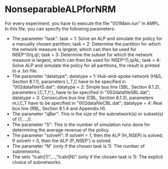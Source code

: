 # NonseparableALPforNRM

For every experiment, you have to execute the file "001Main.run" in AMPL. In this file, you can specify the following parameters:
- The parameter "task": task = 1: Solve an ALP and simulate the policy for a manually chosen partition; task = 2: Determine the partition for which the network measure is largest, which can then be used for NSEP^(I/q,q); task = 3: Determine the subset for which the network measure is largest, which can then be used for NSEP^(1,q)AL; task = 4: Solve ALP and simulate the policy for all partitions, the result is printed to a .txt-file.
- The parameter "datatype": datatype = 1: Hub-and-spoke network (H&S, Section 8.1.1), parameters L,T,C have to be specified in "002datafileHS.dat"; datatype = 2: Simple bus line (SBL, Section 8.1.2), parameters I,C,T,l^,l_ have to be specified in "002datafileSBL.dat"; datatype = 3: Consecutive bus line (CBL, Section 8.1.3), parameters m,I,C,T have to be specified in "002datafileCBL.dat"; datatype = 4: Real bus line (RBL, Section 8.1.4 and Appendix H). 
- The parameter "qBar": This is the size of the subnetwork(s) or subset(s) of {1,...,I).
- The parameter "S": This is the number of simulation runs done for determining the average revenue of the policy.
- The parameter "solveH": If solveH = 1, then the ALP (H_NSEP) is solved; If solveH = 0, then the ALP (P_NSEP') is solved.
- The parameter "N" (only if the chosen task is 1): The number of subnetworks.
- The sets "Icaln[1]",...,"Icaln[N]" (only if the chosen task is 1): The explicit choice of subnetworks.

